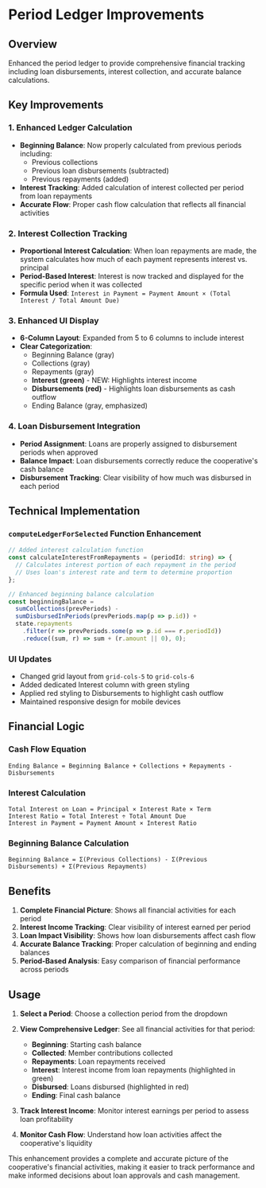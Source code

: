 # Period Ledger Improvements

## Overview
Enhanced the period ledger to provide comprehensive financial tracking including loan disbursements, interest collection, and accurate balance calculations.

## Key Improvements

### 1. Enhanced Ledger Calculation
- **Beginning Balance**: Now properly calculated from previous periods including:
  - Previous collections
  - Previous loan disbursements (subtracted)
  - Previous repayments (added)
- **Interest Tracking**: Added calculation of interest collected per period from loan repayments
- **Accurate Flow**: Proper cash flow calculation that reflects all financial activities

### 2. Interest Collection Tracking
- **Proportional Interest Calculation**: When loan repayments are made, the system calculates how much of each payment represents interest vs. principal
- **Period-Based Interest**: Interest is now tracked and displayed for the specific period when it was collected
- **Formula Used**: `Interest in Payment = Payment Amount × (Total Interest / Total Amount Due)`

### 3. Enhanced UI Display
- **6-Column Layout**: Expanded from 5 to 6 columns to include interest
- **Clear Categorization**: 
  - Beginning Balance (gray)
  - Collections (gray)
  - Repayments (gray)
  - **Interest (green)** - NEW: Highlights interest income
  - **Disbursements (red)** - Highlights loan disbursements as cash outflow
  - Ending Balance (gray, emphasized)

### 4. Loan Disbursement Integration
- **Period Assignment**: Loans are properly assigned to disbursement periods when approved
- **Balance Impact**: Loan disbursements correctly reduce the cooperative's cash balance
- **Disbursement Tracking**: Clear visibility of how much was disbursed in each period

## Technical Implementation

### `computeLedgerForSelected` Function Enhancement
```typescript
// Added interest calculation function
const calculateInterestFromRepayments = (periodId: string) => {
  // Calculates interest portion of each repayment in the period
  // Uses loan's interest rate and term to determine proportion
};

// Enhanced beginning balance calculation
const beginningBalance = 
  sumCollections(prevPeriods) -
  sumDisbursedInPeriods(prevPeriods.map(p => p.id)) +
  state.repayments
    .filter(r => prevPeriods.some(p => p.id === r.periodId))
    .reduce((sum, r) => sum + (r.amount || 0), 0);
```

### UI Updates
- Changed grid layout from `grid-cols-5` to `grid-cols-6`
- Added dedicated Interest column with green styling
- Applied red styling to Disbursements to highlight cash outflow
- Maintained responsive design for mobile devices

## Financial Logic

### Cash Flow Equation
```
Ending Balance = Beginning Balance + Collections + Repayments - Disbursements
```

### Interest Calculation
```
Total Interest on Loan = Principal × Interest Rate × Term
Interest Ratio = Total Interest ÷ Total Amount Due
Interest in Payment = Payment Amount × Interest Ratio
```

### Beginning Balance Calculation
```
Beginning Balance = Σ(Previous Collections) - Σ(Previous Disbursements) + Σ(Previous Repayments)
```

## Benefits

1. **Complete Financial Picture**: Shows all financial activities for each period
2. **Interest Income Tracking**: Clear visibility of interest earned per period
3. **Loan Impact Visibility**: Shows how loan disbursements affect cash flow
4. **Accurate Balance Tracking**: Proper calculation of beginning and ending balances
5. **Period-Based Analysis**: Easy comparison of financial performance across periods

## Usage

1. **Select a Period**: Choose a collection period from the dropdown
2. **View Comprehensive Ledger**: See all financial activities for that period:
   - **Beginning**: Starting cash balance
   - **Collected**: Member contributions collected
   - **Repayments**: Loan repayments received
   - **Interest**: Interest income from loan repayments (highlighted in green)
   - **Disbursed**: Loans disbursed (highlighted in red)
   - **Ending**: Final cash balance

3. **Track Interest Income**: Monitor interest earnings per period to assess loan profitability
4. **Monitor Cash Flow**: Understand how loan activities affect the cooperative's liquidity

This enhancement provides a complete and accurate picture of the cooperative's financial activities, making it easier to track performance and make informed decisions about loan approvals and cash management.
